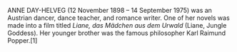 ANNE DAY-HELVEG (12 November 1898 – 14 September 1975) was an Austrian dancer, dance teacher, and romance writer. One of her novels was made into a film titled _Liane, das Mädchen aus dem Urwald_ (Liane, Jungle Goddess). Her younger brother was the famous philosopher Karl Raimund Popper.[1]
